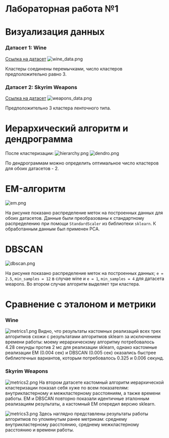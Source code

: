 # Лабораторная работа №1

# Визуализация данных
### Датасет 1: Wine

[Ссылка на датасет](https://www.kaggle.com/datasets/harrywang/wine-dataset-for-clustering)
![wine_data.png](.images/wine_data.png)

Кластеры соединены перемычками, число кластеров предположительно равно 3.

### Датасет 2: Skyrim Weapons 
[Ссылка на датасет](https://www.kaggle.com/datasets/elmartini/skyrim-weapons-dataset)
![weapons_data.png](.images/wine_data.png)

Предположительно 3 кластера ленточного типа.

# Иерархический алгоритм и дендрограмма
После кластеризации:
![hierarchy.png](.images/hierarchy.png)
![dendro.png](.images/dendro.png)

По дендрограммам можно определить оптимальное число кластеров для обоих датасетов - 2.

# EM-алгоритм
![em.png](.images/em.png)

На рисунке показано распределение меток на построенных данных для обоих датасетов. Данные были преобразованы к стандартному распределению при помощи `StandardScaler` из библиотеки `sklearn`. К обработанным данным был применен PCA.

# DBSCAN

![dbscan.png](.images/dbscan.png)

На рисунке показано распределение меток на построенных данных; `e = 2.5`, `min_samples = 12` в случае wine и `e = 1`, `min_samples = 4` для датасета weapons. Во втором случае алгоритм выделяет три кластера.

# Сравнение с эталоном и метрики
### Wine
![metrics1.png](.images/metrics1.png)
Видно, что результаты кастомных реализаций всех трех алгоритмов схожи с результатами алгоритмов sklearn за исключением времени работы: моему иерархическому алгоритму потребовалось 4.28 секунды против 2 мс для реализации sklearn, однако кастомные реализации EM (0.004 сек) и DBSCAN (0.005 сек) оказались быстрее библиотечных вариантов, которым потребовалось 0.325 и 0.006 секунд.

### Skyrim Weapons
![metrics2.png](.images/metrics2.png)
На втором датасете кастомный алгоритм иерархической кластеризации показал себя хуже по всем показателям: внутрикластерному и межкластерному расстояниям, а также времени работы. EM и DBSCAN повторно показали идентичные эталонным реализациям результаты, а кастомный EM опередил версию sklearn.

![metrics3.png](.images/metrics3.png)
Здесь наглядно представлены результаты работы алгоритмов по упомянутым ранее метрикам: среднему внутрикластерному расстоянию, среднему межкластерному расстоянию и времени работы.